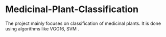 # Medicinal-Plant-Classification
The project mainly focuses on classification of medicinal plants. It is done using algorithms like VGG16, SVM .

